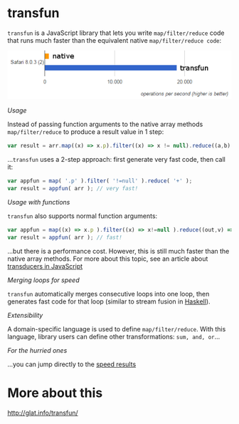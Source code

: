 # transfun

`transfun` is a JavaScript library that lets you write `map/filter/reduce` code that runs much faster than the equivalent native `map/filter/reduce code`:

![speedup](img/jsperf_safari.png)

*Usage*

Instead of passing function arguments to the native array methods `map/filter/reduce` to produce a result value in 1 step: 
```javascript
var result = arr.map((x) => x.p).filter((x) => x != null).reduce((a,b) => a + b);
  ```
  
...`transfun` uses a 2-step approach: first generate very fast code, then call it:
```javascript
var appfun = map( '.p' ).filter( '!=null' ).reduce( '+' );
var result = appfun( arr ); // very fast!
```

*Usage with functions*

`transfun` also supports normal function arguments:
```javascript
var appfun = map((x) => x.p ).filter((x) => x!=null ).reduce((out,v) => out+v );
var result = appfun( arr ); // fast!
```
...but there is a performance cost. 
However, this is still much faster than the native array methods. For more about this topic, see an article about [transducers in JavaScript](https://medium.com/@roman01la/understanding-transducers-in-javascript-3500d3bd9624#.9mto6edg3)

*Merging loops for speed*

`transfun` automatically merges consecutive loops into one loop, then generates fast code for that loop (similar to stream fusion in [Haskell](http://chrisdone.com/posts/stream-composability)).

*Extensibility*

A domain-specific language is used to define `map/filter/reduce`. With this language, library users can define other transformations: `sum, and, or`...

*For the hurried ones*

...you can jump directly to the [speed results](http://glat.info/transfun/index.html#speed-result)

# More about this

http://glat.info/transfun/

